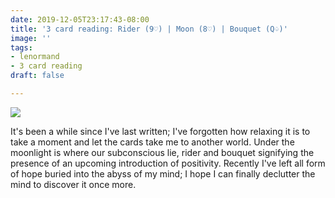 ```yaml
---
date: 2019-12-05T23:17:43-08:00
title: '3 card reading: Rider (9♡) | Moon (8♡) | Bouquet (Q♤)'
image: ''
tags:
- lenormand
- 3 card reading
draft: false

---
```

![](/images/rmbq.jpg)

It's been a while since I've last written; I've forgotten how relaxing it is to take a moment and let the cards take me to another world. Under the moonlight is where our subconscious lie, rider and bouquet signifying the presence of an upcoming introduction of positivity. Recently I've left all form of hope buried into the abyss of my mind; I hope I can finally declutter the mind to discover it once more.
